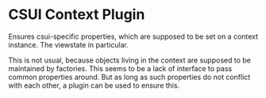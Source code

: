 # CSUI Context Plugin

Ensures csui-specific properties, which are supposed to be set on a context instance. The viewstate in particular.

This is not usual, because objects living in the context are supposed to be maintained by factories. This seems to be a lack of interface to pass common properties around. But as long as such properties do not conflict with each other, a plugin can be used to ensure this.
